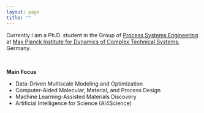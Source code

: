```yaml
---
layout: page
title: ""
---
```


Currently I am a Ph.D. student in the Group of [Process Systems Engineering](https://www.mpi-magdeburg.mpg.de/pse) at [Max Planck Institute for Dynamics of Complex Technical Systems](https://www.mpi-magdeburg.mpg.de/2316/en), Germany.

<br>



**Main Focus**
- Data-Driven Multiscale Modeling and Optimization
- Computer-Aided Molecular, Material, and Process Design
- Machine Learning-Assisted Materials Discovery
- Artificial Intelligence for Science (AI4Science)

